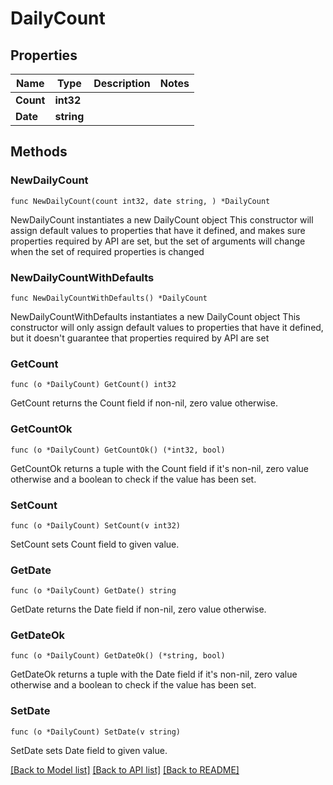 # DailyCount

## Properties

Name | Type | Description | Notes
------------ | ------------- | ------------- | -------------
**Count** | **int32** |  | 
**Date** | **string** |  | 

## Methods

### NewDailyCount

`func NewDailyCount(count int32, date string, ) *DailyCount`

NewDailyCount instantiates a new DailyCount object
This constructor will assign default values to properties that have it defined,
and makes sure properties required by API are set, but the set of arguments
will change when the set of required properties is changed

### NewDailyCountWithDefaults

`func NewDailyCountWithDefaults() *DailyCount`

NewDailyCountWithDefaults instantiates a new DailyCount object
This constructor will only assign default values to properties that have it defined,
but it doesn't guarantee that properties required by API are set

### GetCount

`func (o *DailyCount) GetCount() int32`

GetCount returns the Count field if non-nil, zero value otherwise.

### GetCountOk

`func (o *DailyCount) GetCountOk() (*int32, bool)`

GetCountOk returns a tuple with the Count field if it's non-nil, zero value otherwise
and a boolean to check if the value has been set.

### SetCount

`func (o *DailyCount) SetCount(v int32)`

SetCount sets Count field to given value.


### GetDate

`func (o *DailyCount) GetDate() string`

GetDate returns the Date field if non-nil, zero value otherwise.

### GetDateOk

`func (o *DailyCount) GetDateOk() (*string, bool)`

GetDateOk returns a tuple with the Date field if it's non-nil, zero value otherwise
and a boolean to check if the value has been set.

### SetDate

`func (o *DailyCount) SetDate(v string)`

SetDate sets Date field to given value.



[[Back to Model list]](../README.md#documentation-for-models) [[Back to API list]](../README.md#documentation-for-api-endpoints) [[Back to README]](../README.md)


